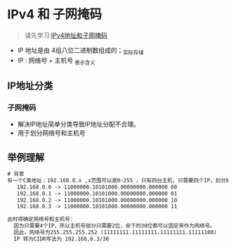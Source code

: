 # IPv4 和 子网掩码
> 请先学习:[IPv4地址和子网掩码](../../010.LESSONS/412722457-1-208.mp4)

+ IP 地址是由 4组八位二进制数组成的；<sub>实际存储</sub>
+ IP : 网络号 + 主机号 <sub>表示含义</sub>


## IP地址分类
### 子网掩码
+ 解决IP地址简单分类导致IP地址分配不合理。
+ 用于划分网络号和主机号

## 举例理解
```txt
# 背景
有一个C类地址：192.168.0.x ,x范围可以是0~255 ，只有四台主机，只需要四个IP，划分如下:
   192.168.0.0 -> 11000000.10101000.00000000.000000 00
   192.168.0.1 -> 11000000.10101000.00000000.000000 01
   192.168.0.2 -> 11000000.10101000.00000000.000000 10
   192.168.0.3 -> 11000000.10101000.00000000.000000 11

此时得确定网络号和主机号:
  因为只需要4个IP，所以主机号部分只需要2位，余下的30位都可以固定来作为网络号。
  因此，网络号为255.255.255.252 (11111111.11111111.11111111.11111100)
  IP 转为CIDR写法为 192.168.0.3/30

```